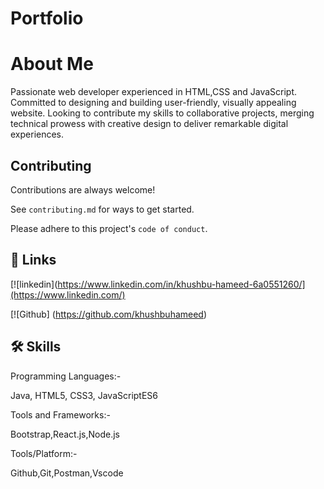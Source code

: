 # Portfolio

# About Me



Passionate web developer experienced in
HTML,CSS and JavaScript. Committed to
designing and building user-friendly, visually
appealing website. Looking to contribute my
skills to collaborative projects, merging
technical prowess with creative design to
deliver remarkable digital experiences.



## Contributing

Contributions are always welcome!

See `contributing.md` for ways to get started.

Please adhere to this project's `code of conduct`.


## 🔗 Links

[![linkedin](https://www.linkedin.com/in/khushbu-hameed-6a0551260/](https://www.linkedin.com/)

[![Github] (https://github.com/khushbuhameed)





## 🛠 Skills

Programming Languages:-

Java, HTML5, CSS3, JavaScriptES6

Tools and Frameworks:-

Bootstrap,React.js,Node.js

Tools/Platform:-

Github,Git,Postman,Vscode


